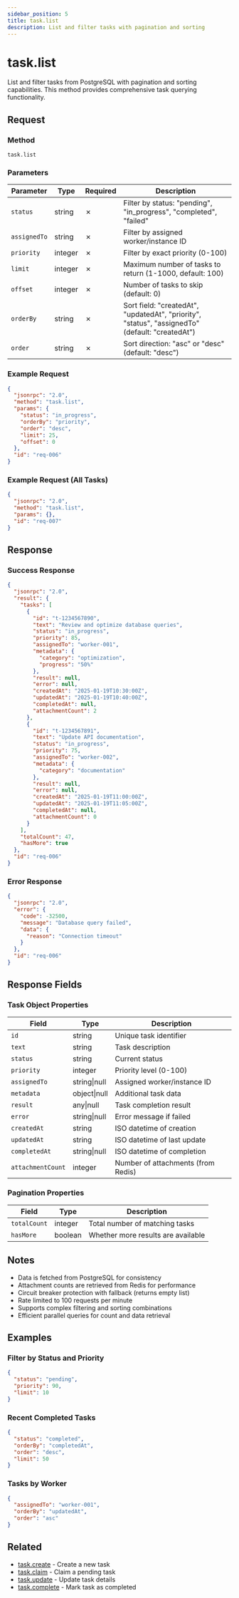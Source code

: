 ```yaml
---
sidebar_position: 5
title: task.list
description: List and filter tasks with pagination and sorting
---
```


# task.list

List and filter tasks from PostgreSQL with pagination and sorting capabilities. This method provides comprehensive task querying functionality.

## Request

### Method
`task.list`

### Parameters

| Parameter | Type | Required | Description |
|-----------|------|----------|-------------|
| `status` | string | ✗ | Filter by status: "pending", "in_progress", "completed", "failed" |
| `assignedTo` | string | ✗ | Filter by assigned worker/instance ID |
| `priority` | integer | ✗ | Filter by exact priority (0-100) |
| `limit` | integer | ✗ | Maximum number of tasks to return (1-1000, default: 100) |
| `offset` | integer | ✗ | Number of tasks to skip (default: 0) |
| `orderBy` | string | ✗ | Sort field: "createdAt", "updatedAt", "priority", "status", "assignedTo" (default: "createdAt") |
| `order` | string | ✗ | Sort direction: "asc" or "desc" (default: "desc") |

### Example Request

```json
{
  "jsonrpc": "2.0",
  "method": "task.list",
  "params": {
    "status": "in_progress",
    "orderBy": "priority",
    "order": "desc",
    "limit": 25,
    "offset": 0
  },
  "id": "req-006"
}
```

### Example Request (All Tasks)

```json
{
  "jsonrpc": "2.0",
  "method": "task.list",
  "params": {},
  "id": "req-007"
}
```

## Response

### Success Response

```json
{
  "jsonrpc": "2.0",
  "result": {
    "tasks": [
      {
        "id": "t-1234567890",
        "text": "Review and optimize database queries",
        "status": "in_progress",
        "priority": 85,
        "assignedTo": "worker-001",
        "metadata": {
          "category": "optimization",
          "progress": "50%"
        },
        "result": null,
        "error": null,
        "createdAt": "2025-01-19T10:30:00Z",
        "updatedAt": "2025-01-19T10:40:00Z",
        "completedAt": null,
        "attachmentCount": 2
      },
      {
        "id": "t-1234567891",
        "text": "Update API documentation",
        "status": "in_progress",
        "priority": 75,
        "assignedTo": "worker-002",
        "metadata": {
          "category": "documentation"
        },
        "result": null,
        "error": null,
        "createdAt": "2025-01-19T11:00:00Z",
        "updatedAt": "2025-01-19T11:05:00Z",
        "completedAt": null,
        "attachmentCount": 0
      }
    ],
    "totalCount": 47,
    "hasMore": true
  },
  "id": "req-006"
}
```

### Error Response

```json
{
  "jsonrpc": "2.0",
  "error": {
    "code": -32500,
    "message": "Database query failed",
    "data": {
      "reason": "Connection timeout"
    }
  },
  "id": "req-006"
}
```

## Response Fields

### Task Object Properties

| Field | Type | Description |
|-------|------|-------------|
| `id` | string | Unique task identifier |
| `text` | string | Task description |
| `status` | string | Current status |
| `priority` | integer | Priority level (0-100) |
| `assignedTo` | string\|null | Assigned worker/instance ID |
| `metadata` | object\|null | Additional task data |
| `result` | any\|null | Task completion result |
| `error` | string\|null | Error message if failed |
| `createdAt` | string | ISO datetime of creation |
| `updatedAt` | string | ISO datetime of last update |
| `completedAt` | string\|null | ISO datetime of completion |
| `attachmentCount` | integer | Number of attachments (from Redis) |

### Pagination Properties

| Field | Type | Description |
|-------|------|-------------|
| `totalCount` | integer | Total number of matching tasks |
| `hasMore` | boolean | Whether more results are available |

## Notes

- Data is fetched from PostgreSQL for consistency
- Attachment counts are retrieved from Redis for performance
- Circuit breaker protection with fallback (returns empty list)
- Rate limited to 100 requests per minute
- Supports complex filtering and sorting combinations
- Efficient parallel queries for count and data retrieval

## Examples

### Filter by Status and Priority
```json
{
  "status": "pending",
  "priority": 90,
  "limit": 10
}
```

### Recent Completed Tasks
```json
{
  "status": "completed",
  "orderBy": "completedAt",
  "order": "desc",
  "limit": 50
}
```

### Tasks by Worker
```json
{
  "assignedTo": "worker-001",
  "orderBy": "updatedAt",
  "order": "asc"
}
```

## Related

- [task.create](./create.md) - Create a new task
- [task.claim](./claim.md) - Claim a pending task
- [task.update](./update.md) - Update task details
- [task.complete](./complete.md) - Mark task as completed